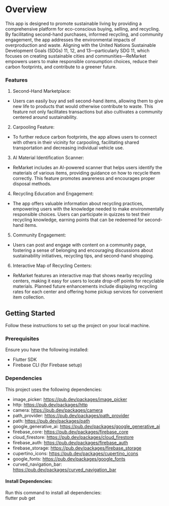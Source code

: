# Overview
This app is designed to promote sustainable living by providing a comprehensive platform for eco-conscious buying, selling, and recycling. By facilitating second-hand purchases, informed recycling, and community engagement, the app addresses the environmental impacts of overproduction and waste. Aligning with the United Nations Sustainable Development Goals (SDGs) 11, 12, and 13—particularly SDG 11, which focuses on creating sustainable cities and communities—ReMarket empowers users to make responsible consumption choices, reduce their carbon footprints, and contribute to a greener future.

### Features
1. Second-Hand Marketplace:
- Users can easily buy and sell second-hand items, allowing them to give new life to products that would otherwise contribute to waste. This feature not only facilitates transactions but also cultivates a community centered around sustainability.
2. Carpooling Feature:
- To further reduce carbon footprints, the app allows users to connect with others in their vicinity for carpooling, facilitating shared transportation and decreasing individual vehicle use.
3. AI Material Identification Scanner: 
- ReMarket includes an AI-powered scanner that helps users identify the materials of various items, providing guidance on how to recycle them correctly. This feature promotes awareness and encourages proper disposal methods.
4.  Recycling Education and Engagement: 
- The app offers valuable information about recycling practices, empowering users with the knowledge needed to make environmentally responsible choices. Users can participate in quizzes to test their recycling knowledge, earning points that can be redeemed for second-hand items.
5. Community Engagement: 
- Users can post and engage with content on a community page, fostering a sense of belonging and encouraging discussions about sustainability initiatives, recycling tips, and second-hand shopping.
6. Interactive Map of Recycling Centers: 
- ReMarket features an interactive map that shows nearby recycling centers, making it easy for users to locate drop-off points for recyclable materials. Planned future enhancements include displaying recycling rates for each center and offering home pickup services for convenient item collection.

## Getting Started
Follow these instructions to set up the project on your local machine.

### Prerequisites
Ensure you have the following installed:
  -  Flutter SDK  
  - Firebase CLI (for Firebase setup)

### Dependencies
This project uses the following dependencies:
- image_picker: https://pub.dev/packages/image_picker   
- http: https://pub.dev/packages/http   
- camera: https://pub.dev/packages/camera   
- path_provider: https://pub.dev/packages/path_provider   
- path: https://pub.dev/packages/path  
- google_generative_ai: https://pub.dev/packages/google_generative_ai  
- firebase_core: https://pub.dev/packages/firebase_core  
- cloud_firestore: https://pub.dev/packages/cloud_firestore  
- firebase_auth: https://pub.dev/packages/firebase_auth  
- firebase_storage: https://pub.dev/packages/firebase_storage  
- cupertino_icons: https://pub.dev/packages/cupertino_icons  
- google_fonts: https://pub.dev/packages/google_fonts  
- curved_navigation_bar: https://pub.dev/packages/curved_navigation_bar

#### Install Dependencies:
Run this command to install all dependencies:      
flutter pub get




